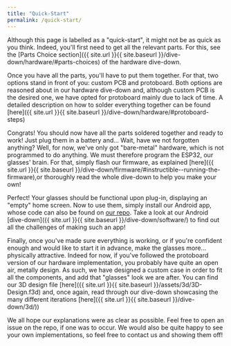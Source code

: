 ```yaml
---
title: "Quick-Start"
permalink: /quick-start/
---
```


Although this page is labelled as a "quick-start", it might not be as quick as you think. Indeed, you'll first need to get all the relevant parts. For this, see the [Parts Choice section]({{ site.url }}{{ site.baseurl }}/dive-down/hardware/#parts-choices) of the hardware dive-down.

Once you have all the parts, you'll have to put them together. For that, two options stand in front of you: custom PCB and protoboard. Both options are reasoned about in our hardware dive-down and, although custom PCB is the desired one, we have opted for protoboard mainly due to lack of time. A detailed description on how to solder everything together can be found [here]({{ site.url }}{{ site.baseurl }}/dive-down/hardware/#protoboard-steps)

Congrats! You should now have all the parts soldered together and ready to work! Just plug them in a battery and... Wait, have we not forgotten anything? Well, for now, we've only got "bare-metal" hardware, which is not programmed to do anything. We must therefore program the ESP32, our glasses' brain. For that, simply flash our firmware, as explained [here]({{ site.url }}{{ site.baseurl }}/dive-down/firmware/#instructible--running-the-firmware),or thoroughly read the whole dive-down to help you make your own!

Perfect! Your glasses should be functional upon plug-in, displaying an "empty" home screen. Now to use them, simply install our Android app, whose code can also be found on [our repo](https://github.com/vigarov/SmartGlass). Take a look at our Android [dive-down]({{ site.url }}{{ site.baseurl }}/dive-down/software/) to find out all the challenges of making such an app!

Finally, once you've made sure everything is working, or if you're confident enough and would like to start it in advance, make the glasses more... physically attractive. Indeed for now, if you've followed the protoboard version of our hardware implementation, you probably have quite an open air, metally design. As such, we have designed a custom case in order to fit all the components, and add that "glasses" look we are after. You can find our 3D design file [here]({{ site.url }}{{ site.baseurl }}/assets/3d/3D-Design.f3d) and, once again, read through our dive-down showcasing the many different iterations [here]({{ site.url }}{{ site.baseurl }}/dive-down/3d/)) 


We all hope our explanations were as clear as possible. Feel free to open an issue on the repo, if one was to occur. We would also be quite happy to see your own implementations, so feel free to contact us and showing them off!